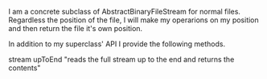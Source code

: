 I am a concrete subclass of AbstractBinaryFileStream for normal files. Regardless the position of the file, I will make my operarions on my position and then return the file it's own position.

In addition to my superclass' API I provide the following methods.

stream upToEnd
"reads the full stream up to the end and returns the contents"